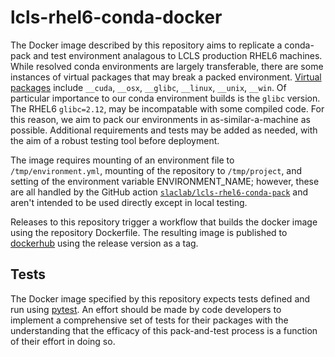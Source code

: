 # lcls-rhel6-conda-docker

The Docker image described by this repository aims to replicate a conda-pack and test environment analagous to LCLS production RHEL6 machines. While resolved conda environments are largely transferable, there are some instances of virtual packages that may break a packed environment. [Virtual packages](https://conda.io/projects/conda/en/latest/user-guide/tasks/manage-virtual.html) include `__cuda`, `__osx`, `__glibc`, `__linux`, `__unix`, `__win`. Of particular importance to our conda environment builds is the `glibc` version. The RHEL6 `glibc=2.12`, may be incompatable with some compiled code. For this reason, we aim to pack our environments in as-similar-a-machine as possible. Additional requirements and tests may be added as needed, with the aim of a robust testing tool before deployment.

The image requires mounting of an environment file to `/tmp/environment.yml`, mounting of the repository to `/tmp/project`, and setting of the environment variable ENVIRONMENT_NAME; however, these are all handled by the GitHub action [`slaclab/lcls-rhel6-conda-pack`](https://github.com/slaclab/lcls-rhel6-conda-pack) and aren't intended to be used directly except in local testing.

Releases to this repository trigger a workflow that builds the docker image using the repository Dockerfile. The resulting image is published to [dockerhub](https://hub.docker.com/repository/docker/jgarrahan/lcls-rhel6-conda-docker) using the release version as a tag. 

## Tests
The Docker image specified by this repository expects tests defined and run using [pytest](https://docs.pytest.org/en/6.2.x/). An effort should be made by code developers to implement a comprehensive set of tests for their packages with the understanding that the efficacy of this pack-and-test process is a function of their effort in doing so. 